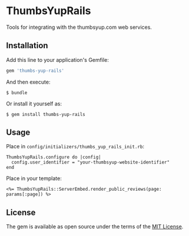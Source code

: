 # ThumbsYupRails

Tools for integrating with the thumbsyup.com web services.

## Installation

Add this line to your application's Gemfile:

```ruby
gem 'thumbs-yup-rails'
```

And then execute:

    $ bundle

Or install it yourself as:

    $ gem install thumbs-yup-rails

## Usage

Place in `config/initializers/thumbs_yup_rails_init.rb`:

```
ThumbsYupRails.configure do |config|
  config.user_identifier = "your-thumbsyup-website-identifier"
end
```

Place in your template:
```
<%= ThumbsYupRails::ServerEmbed.render_public_reviews(page: params[:page]) %>
```

## License

The gem is available as open source under the terms of the [MIT License](http://opensource.org/licenses/MIT).

